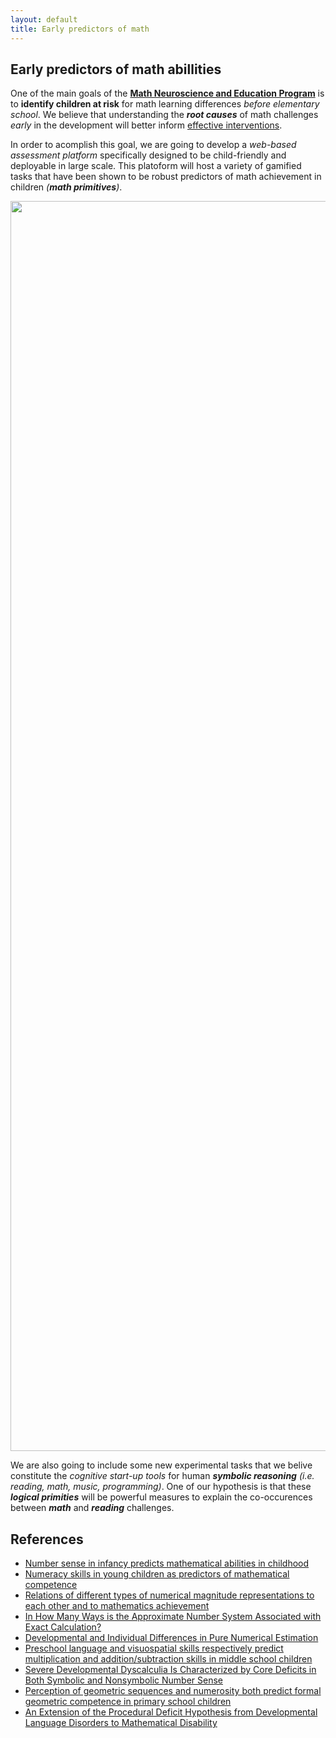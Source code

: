 ```yaml
---
layout: default
title: Early predictors of math
---
```

## Early predictors of math abillities 

One of the main goals of the [**Math Neuroscience and Education Program**](/math_program/) is to **identify children at risk** for math learning differences *before elementary school*. We believe that understanding the ***root causes*** of math challenges *early* in the development will better inform [effective interventions](/interventions). 

In order to acomplish this goal, we are going to develop a *web-based assessment platform* specifically designed to be child-friendly and deployable in large scale. This platoform will host a variety of gamified tasks that have been shown to be robust predictors of math achievement in children *(**math primitives**)*. 


<img src="early_predictors.png" width="2000" class="image_large">

We are also going to include some new experimental tasks that we belive constitute the *cognitive start-up tools* for human ***symbolic reasoning*** *(i.e. reading, math, music, programming)*. One of our hypothesis is that these ***logical primities*** will be powerful measures to explain the co-occurences between ***math*** and ***reading*** challenges. 

## References

* [Number sense in infancy predicts mathematical abilities in childhood](starr_pnas.pdf)
* [Numeracy skills in young children as predictors of mathematical competence](large_british.pdf)
* [Relations of different types of numerical magnitude representations to each other and to mathematics achievement](siegler.pdf)
* [In How Many Ways is the Approximate Number System Associated with Exact Calculation?](/publications/file.pdf)
* [Developmental and Individual Differences in Pure Numerical Estimation](booth2006_number_line.pdf)
* [Preschool language and visuospatial skills respectively predict multiplication and addition/subtraction skills in middle school children](/publications/guez_2022.pdf)
* [Severe Developmental Dyscalculia Is Characterized by Core Deficits in Both Symbolic and Nonsymbolic Number Sense](symbolic_nonsymbolic_zorzi.pdf)
* [Perception of geometric sequences and numerosity both predict formal geometric competence in primary school children](castaldi_geometric.pdf)
* [An Extension of the Procedural Deficit Hypothesis from Developmental Language Disorders to Mathematical Disability](ullman_procedure.pdf)



